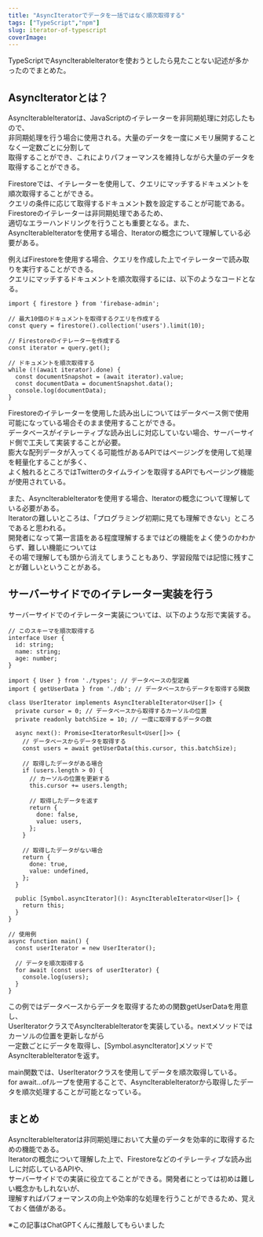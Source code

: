 ```yaml
---
title: "AsyncIteratorでデータを一括ではなく順次取得する"
tags: ["TypeScript","npm"]
slug: iterator-of-typescript
coverImage:
---
```


TypeScriptでAsyncIterableIteratorを使おうとしたら見たことない記述が多かったのでまとめた。

## AsyncIteratorとは？

AsyncIterableIteratorは、JavaScriptのイテレーターを非同期処理に対応したもので、  
非同期処理を行う場合に使用される。大量のデータを一度にメモリ展開することなく一定数ごとに分割して  
取得することができ、これによりパフォーマンスを維持しながら大量のデータを取得することができる。

Firestoreでは、イテレーターを使用して、クエリにマッチするドキュメントを順次取得することができる。  
クエリの条件に応じて取得するドキュメント数を設定することが可能である。Firestoreのイテレーターは非同期処理であるため、  
適切なエラーハンドリングを行うことも重要となる。また、AsyncIterableIteratorを使用する場合、Iteratorの概念について理解している必要がある。

例えばFirestoreを使用する場合、クエリを作成した上でイテレーターで読み取りを実行することができる。  
クエリにマッチするドキュメントを順次取得するには、以下のようなコードとなる。  

```
import { firestore } from 'firebase-admin';

// 最大10個のドキュメントを取得するクエリを作成する
const query = firestore().collection('users').limit(10);

// Firestoreのイテレーターを作成する
const iterator = query.get();

// ドキュメントを順次取得する
while (!(await iterator).done) {
  const documentSnapshot = (await iterator).value;
  const documentData = documentSnapshot.data();
  console.log(documentData);
}
```

Firestoreのイテレーターを使用した読み出しについてはデータベース側で使用可能になっている場合そのまま使用することができる。  
データベースがイテレーティブな読み出しに対応していない場合、サーバーサイド側で工夫して実装することが必要。  
膨大な配列データが入ってくる可能性があるAPIではページングを使用して処理を軽量化することが多く、  
よく触れるところではTwitterのタイムラインを取得するAPIでもページング機能が使用されている。

また、AsyncIterableIteratorを使用する場合、Iteratorの概念について理解している必要がある。  
Iteratorの難しいところは、「プログラミング初期に見ても理解できない」ところであると思われる。  
開発者になって第一言語をある程度理解するまではどの機能をよく使うのかわからず、難しい機能については  
その場で理解しても頭から消えてしまうこともあり、学習段階では記憶に残すことが難しいということがある。

## サーバーサイドでのイテレーター実装を行う

サーバーサイドでのイテレーター実装については、以下のような形で実装する。

```
// このスキーマを順次取得する
interface User {
  id: string;
  name: string;
  age: number;
}

import { User } from './types'; // データベースの型定義
import { getUserData } from './db'; // データベースからデータを取得する関数

class UserIterator implements AsyncIterableIterator<User[]> {
  private cursor = 0; // データベースから取得するカーソルの位置
  private readonly batchSize = 10; // 一度に取得するデータの数

  async next(): Promise<IteratorResult<User[]>> {
    // データベースからデータを取得する
    const users = await getUserData(this.cursor, this.batchSize);

    // 取得したデータがある場合
    if (users.length > 0) {
      // カーソルの位置を更新する
      this.cursor += users.length;

      // 取得したデータを返す
      return {
        done: false,
        value: users,
      };
    }

    // 取得したデータがない場合
    return {
      done: true,
      value: undefined,
    };
  }

  public [Symbol.asyncIterator](): AsyncIterableIterator<User[]> {
    return this;
  }
}

// 使用例
async function main() {
  const userIterator = new UserIterator();

  // データを順次取得する
  for await (const users of userIterator) {
    console.log(users);
  }
}
```

この例ではデータベースからデータを取得するための関数getUserDataを用意し、  
UserIteratorクラスでAsyncIterableIteratorを実装している。nextメソッドではカーソルの位置を更新しながら  
一定数ごとにデータを取得し、[Symbol.asyncIterator]メソッドでAsyncIterableIteratorを返す。

main関数では、UserIteratorクラスを使用してデータを順次取得している。  
for await...ofループを使用することで、AsyncIterableIteratorから取得したデータを順次処理することが可能となっている。

## まとめ

AsyncIterableIteratorは非同期処理において大量のデータを効率的に取得するための機能である。  
Iteratorの概念について理解した上で、Firestoreなどのイテレーティブな読み出しに対応しているAPIや、  
サーバーサイドでの実装に役立てることができる。開発者にとっては初めは難しい概念かもしれないが、  
理解すればパフォーマンスの向上や効率的な処理を行うことができるため、覚えておく価値がある。

※この記事はChatGPTくんに推敲してもらいました